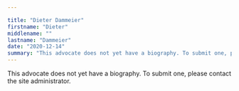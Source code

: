 ```yaml
---

title: "Dieter Dammeier"
firstname: "Dieter"
middlename: ""
lastname: "Dammeier"
date: "2020-12-14"
summary: "This advocate does not yet have a biography. To submit one, please contact the site administrator."
---
```

This advocate does not yet have a biography. To submit one, please contact the site administrator.

